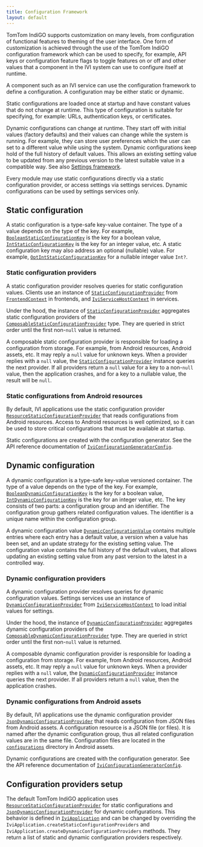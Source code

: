 ```yaml
---
title: Configuration Framework
layout: default
---
```


TomTom IndiGO supports customization on many levels, from configuration of functional features
to theming of the user interface. One form of customization is achieved through the use of the
TomTom IndiGO configuration framework which can be used to specify, for example, API keys or
configuration feature flags to toggle features on or off and other values that a component in the
IVI system can use to configure itself at runtime.

A component such as an IVI service can use the configuration framework to define a configuration.
A configuration may be either static or dynamic.

Static configurations are loaded once at startup and have constant values that do not change at
runtime. This type of configuration is suitable for specifying, for example: URLs, authentication
keys, or certificates.

Dynamic configurations can change at runtime. They start off with initial values (factory defaults)
and their values can change while the system is running. For example, they can store user preferences
which the user can set to a different value while using the system. Dynamic configurations keep
hold of the full history of default values. This allows an existing setting value to be updated from
any previous version to the latest suitable value in a compatible way. See also
[Settings framework](/tomtom-indigo/documentation/development/platform-domains/settings-framework).

Every module may use static configurations directly via a static configuration provider,
or access settings via settings services. Dynamic configurations can be used by settings services
only.

## Static configuration

A static configuration is a type-safe key-value container.
The type of a value depends on the type of the key. For example,
[`BooleanStaticConfigurationKey`](TTIVI_PLATFORM_API) is the key for a boolean value,
[`IntStaticConfigurationKey`](TTIVI_PLATFORM_API) is the key for an integer value, etc. A static
configuration key may also address an optional (nullable) value. For example,
[`OptIntStaticConfigurationKey`](TTIVI_PLATFORM_API) for a nullable integer value `Int?`.

### Static configuration providers

A static configuration provider resolves queries for static configuration values.
Clients use an instance of [`StaticConfigurationProvider`](TTIVI_PLATFORM_API) from
[`FrontendContext`](TTIVI_PLATFORM_API) in frontends, and
[`IviServiceHostContext`](TTIVI_PLATFORM_API) in services.

Under the hood, the instance of [`StaticConfigurationProvider`](TTIVI_PLATFORM_API) aggregates
static configuration providers of the [`ComposableStaticConfigurationProvider`](TTIVI_PLATFORM_API)
type. They are queried in strict order until the first non-`null` value is returned.

A composable static configuration provider is responsible for loading a configuration from storage.
For example, from Android resources, Android assets, etc. It may reply a `null` value for unknown
keys. When a provider replies with a `null` value, the
[`StaticConfigurationProvider`](TTIVI_PLATFORM_API) instance queries the next provider. If all
providers return a `null` value for a key to a non-`null` value, then the application crashes, and
for a key to a nullable value, the result will be `null`.

### Static configurations from Android resources

By default, IVI applications use the static configuration provider
[`ResourceStaticConfigurationProvider`](TTIVI_PLATFORM_API) that reads configurations from Android
resources. Access to Android resources is well optimized, so it can be used to store critical
configurations that must be available at startup.

Static configurations are created with the configuration generator.
See the API reference documentation of
[`IviConfigurationGeneratorConfig`](TTIVI_GRADLEPUGINS_API).

## Dynamic configuration

A dynamic configuration is a type-safe key-value versioned container.
The type of a value depends on the type of the key. For example,
[`BooleanDynamicConfigurationKey`](TTIVI_PLATFORM_API) is the key for a boolean value,
[`IntDynamicConfigurationKey`](TTIVI_PLATFORM_API) is the key for an integer value, etc.
The key consists of two parts: a configuration group and an identifier. The configuration group
gathers related configuration values. The identifier is a unique name within the configuration
group.

A dynamic configuration value [`DynamicConfigurationValue`](TTIVI_PLATFORM_API) contains multiple
entries where each entry has a default value, a version when a value has been set, and an update
strategy for the existing setting value. The configuration value contains the full history of the
default values, that allows updating an existing setting value from any past version to the latest
in a controlled way.

### Dynamic configuration providers

A dynamic configuration provider resolves queries for dynamic configuration values.
Settings services use an instance of [`DynamicConfigurationProvider`](TTIVI_PLATFORM_API) from
[`IviServiceHostContext`](TTIVI_PLATFORM_API) to load initial values for settings.

Under the hood, the instance of [`DynamicConfigurationProvider`](TTIVI_PLATFORM_API) aggregates
dynamic configuration providers of the
[`ComposableDynamicConfigurationProvider`](TTIVI_PLATFORM_API) type. They are queried in strict
order until the first non-`null` value is returned.

A composable dynamic configuration provider is responsible for loading a configuration from storage.
For example, from Android resources, Android assets, etc. It may reply a `null` value for unknown
keys. When a provider replies with a `null` value, the
[`DynamicConfigurationProvider`](TTIVI_PLATFORM_API) instance queries the next provider. If all
providers return a `null` value, then the application crashes.

### Dynamic configurations from Android assets

By default, IVI applications use the dynamic configuration provider
[`JsonDynamicConfigurationProvider`](TTIVI_PLATFORM_API) that reads configuration from JSON files
from Android assets. A configuration resource is a JSON file (or files). It is named after the
dynamic configuration group, thus all related configuration values are in the same file.
Configuration files are located in the
[`configurations`](https://github.com/tomtom-international/tomtom-indigo-sdk-examples/tree/main/examples/plugin/settingsservice/src/main/configurations)
directory in Android assets.

Dynamic configurations are created with the configuration generator.
See the API reference documentation of
[`IviConfigurationGeneratorConfig`](TTIVI_GRADLEPUGINS_API).

## Configuration providers setup

The default TomTom IndiGO application uses
[`ResourceStaticConfigurationProvider`](TTIVI_PLATFORM_API) for static configurations and
[`JsonDynamicConfigurationProvider`](TTIVI_PLATFORM_API) for dynamic configurations. This behavior
is defined in [`IviApplication`](TTIVI_PLATFORM_API) and can be changed by overriding the
`IviApplication.createStaticConfigurationProviders` and
`IviApplication.createDynamicConfigurationProviders` methods. They return a list of static and
dynamic configuration providers respectively.

